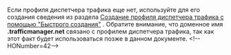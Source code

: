 ﻿Если профиля диспетчера трафика еще нет, используйте для его создания сведения из раздела [Создание профиля диспетчера трафика с помощью "Быстрого создания"](/ru-ru/library/windowsazure/dn339012.aspx) . Обратите внимание, что доменное имя **.trafficmanager.net** связано с профилем диспетчера трафика, так как этот факт будет использоваться позже в данном документе.
\<!--HONumber=42-->
